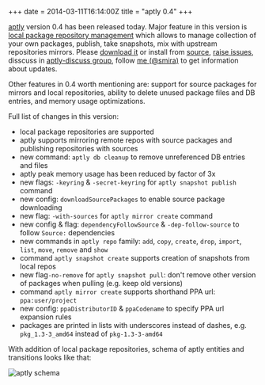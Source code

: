 +++
date = 2014-03-11T16:14:00Z
title = "aptly 0.4"
+++

[aptly](http://www.aptly.info/) version 0.4 has been released today.
Major feature in this version is [local package repository
management](http://www.aptly.info/#aptly-repo) which allows to manage
collection of your own packages, publish, take snapshots, mix with
upstream repositories mirrors. Please [download
it](http://www.aptly.info/#download) or install from
[source](https://github.com/aptly-dev/aptly), [raise
issues](https://github.com/smira/aplty/issues), disscuss in
[aptly-discuss
group](https://groups.google.com/forum/#!forum/aptly-discuss), follow
[me (@smira)](https://twitter.com/smira/) to get information about
updates.

Other features in 0.4 worth mentioning are: support for source packages
for mirrors and local repositories, ability to delete unused package
files and DB entries, and memory usage optimizations.

Full list of changes in this version:

-   local package repositories are supported
-   aptly supports mirroring remote repos with source packages and
    publishing repositories with sources
-   new command: `aptly db cleanup` to remove unreferenced DB entries
    and files
-   aptly peak memory usage has been reduced by factor of 3x
-   new flags: `-keyring` & `-secret-keyring` for
    `aptly snapshot publish` command
-   new config: `downloadSourcePackages` to enable source package
    downloading
-   new flag: `-with-sources` for `aptly mirror create` command
-   new config & flag: `dependencyFollowSource` & `-dep-follow-source`
    to follow `Source:` dependencies
-   new commands in `aptly repo` family: `add`, `copy`, `create`,
    `drop`, `import`, `list`, `move`, `remove` and `show`
-   command `aptly snapshot create` supports creation of snapshots from
    local repos
-   new flag`-no-remove` for `aptly snapshot pull`: don't remove other
    version of packages when pulling (e.g. keep old versions)
-   command `aptly mirror create` supports shorthand PPA url:
    `ppa:user/project`
-   new config: `ppaDistributorID` & `ppaCodename` to specify PPA url
    expansion rules
-   packages are printed in lists with underscores instead of dashes,
    e.g. `pkg_1.3-3_amd64` instead of `pkg-1.3-3-amd64`

With addition of local package repositories, schema of aptly entities
and transitions looks like that:

<img src="../../img/schema04.png" class="img-responsive" alt="aptly schema">
